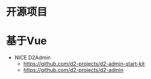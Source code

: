 # 开源项目

# 基于Vue

- NICE D2Admin
    - https://github.com/d2-projects/d2-admin-start-kit
    - https://github.com/d2-projects/d2-admin